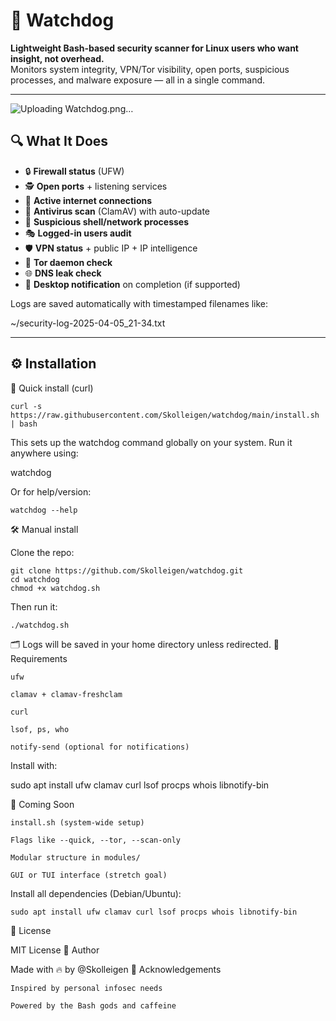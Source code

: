# 🐶 Watchdog

**Lightweight Bash-based security scanner for Linux users who want insight, not overhead.**  
Monitors system integrity, VPN/Tor visibility, open ports, suspicious processes, and malware exposure — all in a single command.

---
![Uploading Watchdog.png…]()

## 🔍 What It Does

- 🔒 **Firewall status** (UFW)
- 🕵️ **Open ports** + listening services
- 📡 **Active internet connections**
- 🦠 **Antivirus scan** (ClamAV) with auto-update
- 🐚 **Suspicious shell/network processes**
- 🎭 **Logged-in users audit**
- 🛡 **VPN status** + public IP + IP intelligence
- 🧅 **Tor daemon check**
- 🌐 **DNS leak check**
- 🚨 **Desktop notification** on completion (if supported)

Logs are saved automatically with timestamped filenames like:

~/security-log-2025-04-05_21-34.txt


---

## ⚙️ Installation
🔌 Quick install (curl)

    curl -s https://raw.githubusercontent.com/Skolleigen/watchdog/main/install.sh | bash

This sets up the watchdog command globally on your system.
Run it anywhere using:

watchdog

Or for help/version:

    watchdog --help

🛠 Manual install

Clone the repo:


    git clone https://github.com/Skolleigen/watchdog.git
    cd watchdog
    chmod +x watchdog.sh

Then run it:

    ./watchdog.sh

🗂 Logs will be saved in your home directory unless redirected.
🧪 Requirements

    ufw

    clamav + clamav-freshclam

    curl

    lsof, ps, who

    notify-send (optional for notifications)

Install with:

sudo apt install ufw clamav curl lsof procps whois libnotify-bin

🚀 Coming Soon

    install.sh (system-wide setup)

    Flags like --quick, --tor, --scan-only

    Modular structure in modules/

    GUI or TUI interface (stretch goal)

Install all dependencies (Debian/Ubuntu):

    sudo apt install ufw clamav curl lsof procps whois libnotify-bin


📜 License

MIT License
🧠 Author

Made with 🔥 by @Skolleigen
🙏 Acknowledgements

    Inspired by personal infosec needs

    Powered by the Bash gods and caffeine


